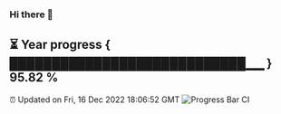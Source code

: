### Hi there 👋
⏳ Year progress { ████████████████████████████▁▁ } 95.82 %
---
⏰ Updated on Fri, 16 Dec 2022 18:06:52 GMT
![Progress Bar CI](https://github.com/Moyi321/Moyi321/workflows/Progress%20Bar%20CI/badge.svg)
